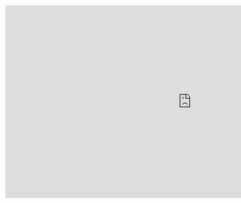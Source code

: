 <iframe scrolling="no" title="" src="https://www.geogebra.org/material/iframe/id/umG4NZDP/width/1154/height/600/border/888888/smb/false/stb/false/stbh/false/ai/false/asb/false/sri/false/rc/false/ld/false/sdz/false/ctl/false" width="1154px" height="600px" style="border:0px;"> </iframe>